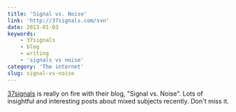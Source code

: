```yaml
---
title: 'Signal vs. Noise'
link: 'http://37signals.com/svn'
date: 2013-01-03
keywords:
    - 37signals
    - blog
    - writing
    - 'signals vs noise'
category: 'The internet'
slug: signal-vs-noise
---
```


[37signals](http://37signals.com) is really on fire with their blog, "Signal vs. Noise". Lots of insightful and interesting posts about mixed subjects recently. Don't miss it.
